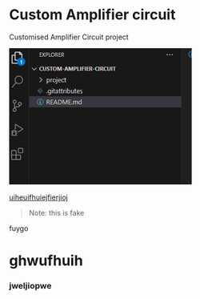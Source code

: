 # Custom Amplifier circuit
 Customised Amplifier Circuit project


![alt text](image.png)


[uiheuifhuiejfierjioj](https://mail.google.com/mail/u/0/#inbox)


>Note: this is fake

fuygo
# ghwufhuih
### jweljiopwe


